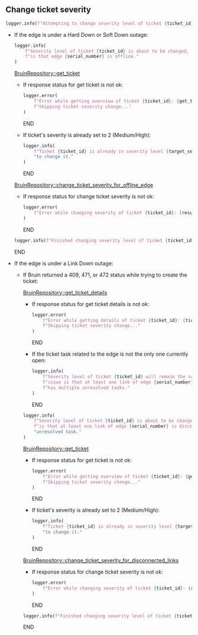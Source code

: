 ## Change ticket severity

```python
logger.info(f"Attempting to change severity level of ticket {ticket_id}...")
```

* If the edge is under a Hard Down or Soft Down outage:
    ```python
    logger.info(
        f"Severity level of ticket {ticket_id} is about to be changed, as the root cause of the outage issue "
        f"is that edge {serial_number} is offline."
    )
    ```

    [BruinRepository::get_ticket](../../repositories/bruin_repository/get_ticket.md)

    * If response status for get ticket is not ok:
      ```python
      logger.error(
          f"Error while getting overview of ticket {ticket_id}: {get_ticket_response}. "
          f"Skipping ticket severity change..."
      )
      ```
      END

    * If ticket's severity is already set to 2 (Medium/High):
      ```python
      logger.info(
          f"Ticket {ticket_id} is already in severity level {target_severity}, so there is no need "
          "to change it."
      )
      ```
      END

    [BruinRepository::change_ticket_severity_for_offline_edge](../../repositories/bruin_repository/change_ticket_severity_for_offline_edge.md)

    * If response status for change ticket severity is not ok:
      ```python
      logger.error(
          f"Error while changing severity of ticket {ticket_id}: {result}. Skipping ticket severity change..."
      )
      ```
      END

    ```python
    logger.info(f"Finished changing severity level of ticket {ticket_id} to {target_severity}!")
    ```

    END

* If the edge is under a Link Down outage:
    * If Bruin returned a 409, 471, or 472 status while trying to create the ticket:

        [BruinRepository::get_ticket_details](../../repositories/bruin_repository/get_ticket_details.md)

        * If response status for get ticket details is not ok:
          ```python
          logger.error(
              f"Error while getting details of ticket {ticket_id}: {ticket_details_response}. "
              f"Skipping ticket severity change..."
          )
          ```
          END

        * If the ticket task related to the edge is not the only one currently open:
          ```python
          logger.info(
              f"Severity level of ticket {ticket_id} will remain the same, as the root cause of the outage "
              f"issue is that at least one link of edge {serial_number} is disconnected, and this ticket "
              f"has multiple unresolved tasks."
          )
          ```
          END

        ```python
        logger.info(
            f"Severity level of ticket {ticket_id} is about to be changed, as the root cause of the outage issue "
            f"is that at least one link of edge {serial_number} is disconnected, and this ticket has a single "
            "unresolved task."
        )
        ```

        [BruinRepository::get_ticket](../../repositories/bruin_repository/get_ticket.md)

        * If response status for get ticket is not ok:
          ```python
          logger.error(
              f"Error while getting overview of ticket {ticket_id}: {get_ticket_response}. "
              f"Skipping ticket severity change..."
          )
          ```
          END

        * If ticket's severity is already set to 2 (Medium/High):
          ```python
          logger.info(
              f"Ticket {ticket_id} is already in severity level {target_severity}, so there is no need "
              "to change it."
          )
          ```
          END

        [BruinRepository::change_ticket_severity_for_disconnected_links](../../repositories/bruin_repository/change_ticket_severity_for_disconnected_links.md)

        * If response status for change ticket severity is not ok:
          ```python
          logger.error(
              f"Error while changing severity of ticket {ticket_id}: {result}. Skipping ticket severity change..."
          )
          ```
          END

        ```python
        logger.info(f"Finished changing severity level of ticket {ticket_id} to {target_severity}!")
        ```

        END